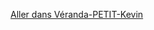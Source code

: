 [Aller dans Véranda-PETIT-Kevin](https://github.com/Yahyabey48/tp-labyrinthe/tree/Garage-PETIT-Kevin#tp-labyrinthe)
